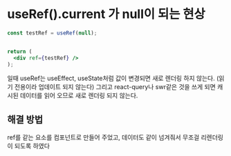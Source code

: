 # useRef().current 가 null이 되는 현상


```jsx
const testRef = useRef(null);


return (
  <div ref={testRef} />
);

```

일때 useRef는 useEffect, useState처럼 값이 변경되면 새로 렌더링 하지 않는다.
(읽기 전용이라 업데이트 되지 않는다)
그리고 react-query나 swr같은 것을 쓰게 되면 캐시된 데이터를 읽어 오므로 새로 렌더링 되지 않는다.

## 해결 방법
ref를 같는 요소를 컴포넌트로 만들어 주었고, 데이터도 같이 넘겨줘서 무조걸 리렌더링이 되도록 하였다
